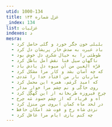 ```yaml
---
utid: 1000-134
title: غزل شماره ۱۳۴
_index: 134
list: غزلیات
indexes: د
mesra:
  - بلبلی خون جگر خورد و گلی حاصل کرد
  - باد غیرت به صدش خار پریشان دل کرد
  - طوطئی را به خیال شکری دل خوش بود
  - ناگهان سیل فنا نقش اَمل باطل کرد
  - قرّه العین من آن میوه دل یادش باد
  - که چه آسان بشد و کار مرا مشکل کرد
  - ساربان بار من افتاد خدا را مَددی
  - که امید کَرمَم، همره این محمل کرد
  - روی خاکّی و نم چشم مرا خوار مدار
  - چرخ فیروزه طربخانه از این کَهگِل کرد
  - آه و فریاد که از چشم حسود مَه چرخ
  - در لحد ماه کمان ابروی من منزل کرد
  - نزدی شاه رخ و فوت شد امکان حافظ
  - چه کنم بازی ایام مرا غافل کرد
---
```

